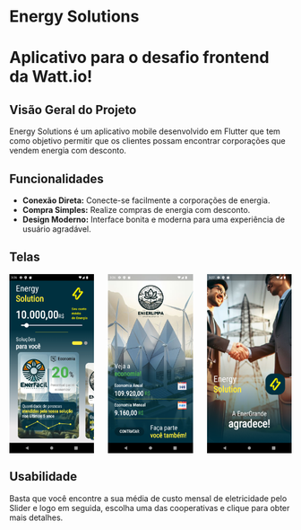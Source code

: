 # Energy Solutions

# Aplicativo para o desafio frontend da Watt.io!

## Visão Geral do Projeto

Energy Solutions é um aplicativo mobile desenvolvido em Flutter que tem como objetivo permitir que os clientes possam encontrar corporações que vendem energia com desconto.

## Funcionalidades

- **Conexão Direta:** Conecte-se facilmente a corporações de energia.
- **Compra Simples:** Realize compras de energia com desconto.
- **Design Moderno:** Interface bonita e moderna para uma experiência de usuário agradável.

## Telas
<div style="display: flex; justify-content: space-between;">
  <img src="Screenshot_1705170379-3.png" alt="Imagem 1" width="30%">

  <img src="Screenshot_1705170412.png" alt="Imagem 2" width="30%">
  <img src="Screenshot_1705170428.png" 
  alt="Imagem 3" width="30%">
</div>

## Usabilidade
Basta que você encontre a sua média de custo mensal de eletricidade pelo Slider e logo em seguida, escolha uma das cooperativas e clique para obter mais detalhes.

